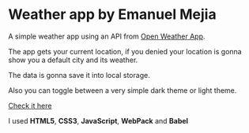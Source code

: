 # Weather app by Emanuel Mejia

A simple weather app using an API from [Open Weather App](https://openweathermap.org/).

The app gets your current location, if you denied your location is gonna show you a default city and its weather.

The data is gonna save it into local storage.

Also you can toggle between a very simple dark theme or light theme.

[Check it here](https://emanuelxmejia.github.io/weather-app/)

I used **HTML5**, **CSS3**, **JavaScript**, **WebPack** and **Babel**
